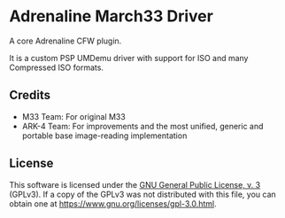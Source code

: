 # Adrenaline March33 Driver

A core Adrenaline CFW plugin.

It is a custom PSP UMDemu driver with support for ISO and many Compressed ISO formats.

## Credits

 - M33 Team: For original M33
 - ARK-4 Team: For improvements and the most unified, generic and portable base image-reading implementation

## License

This software is licensed under the [GNU General Public License, v. 3](./../LICENSE)
(GPLv3). If a copy of the GPLv3 was not distributed with this file, you can obtain
one at https://www.gnu.org/licenses/gpl-3.0.html.